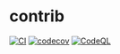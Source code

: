 # contrib

[![CI](https://github.com/openpoker-dev/contrib/actions/workflows/ci.yml/badge.svg)](https://github.com/openpoker-dev/contrib/actions/workflows/ci.yml)
[![codecov](https://codecov.io/gh/openpoker-dev/contrib/branch/master/graph/badge.svg?token=VO5TMN2EBK)](https://codecov.io/gh/openpoker-dev/contrib)
[![CodeQL](https://github.com/openpoker-dev/contrib/actions/workflows/codeql-analysis.yml/badge.svg)](https://github.com/openpoker-dev/contrib/actions/workflows/codeql-analysis.yml)